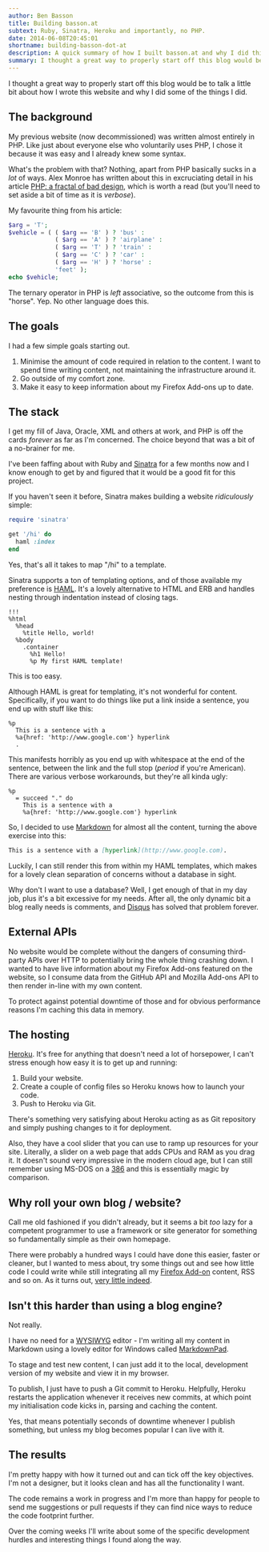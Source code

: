 ```yaml
---
author: Ben Basson
title: Building basson.at
subtext: Ruby, Sinatra, Heroku and importantly, no PHP.
date: 2014-06-08T20:45:01
shortname: building-basson-dot-at
description: A quick summary of how I built basson.at and why I did things the way I did.
summary: I thought a great way to properly start off this blog would be to talk a little bit about how I wrote this website and why I did some of the things I did.
---
```


I thought a great way to properly start off this blog would be to talk a little bit about how I wrote this website and why I did some of the things I did. 

The background
--------------

My previous website (now decommissioned) was written almost entirely in PHP. Like just about everyone else who voluntarily uses PHP, I chose it because it was easy and I already knew some syntax.

What's the problem with that? Nothing, apart from PHP basically sucks in a *lot* of ways. Alex Monroe has written about this in excruciating detail in his article [PHP: a fractal of bad design][1], which is worth a read (but you'll need to set aside a bit of time as it is *verbose*).

My favourite thing from his article:

~~~ php
$arg = 'T';
$vehicle = ( ( $arg == 'B' ) ? 'bus' :
             ( $arg == 'A' ) ? 'airplane' :
             ( $arg == 'T' ) ? 'train' :
             ( $arg == 'C' ) ? 'car' :
             ( $arg == 'H' ) ? 'horse' :
             'feet' );
echo $vehicle;
~~~

The ternary operator in PHP is *left* associative, so the outcome from this is "horse". Yep. No other language does this.

The goals
---------

I had a few simple goals starting out.

1. Minimise the amount of code required in relation to the content. I want to spend time writing content, not maintaining the infrastructure around it.
2. Go outside of my comfort zone.
3. Make it easy to keep information about my Firefox Add-ons up to date.

The stack
---------

I get my fill of Java, Oracle, XML and others at work, and PHP is off the cards *forever* as far as I'm concerned. The choice beyond that was a bit of a no-brainer for me. 

I've been faffing about with Ruby and [Sinatra][3] for a few months now and I know enough to get by and figured that it would be a good fit for this project. 

If you haven't seen it before, Sinatra makes building a website *ridiculously* simple:

~~~ ruby
require 'sinatra'

get '/hi' do
  haml :index
end
~~~

Yes, that's all it takes to map "/hi" to a template.

Sinatra supports a ton of templating options, and of those available my preference is [HAML][4]. It's a lovely alternative to HTML and ERB and handles nesting through indentation instead of closing tags.

~~~ haml
!!!
%html
  %head
    %title Hello, world!
  %body
    .container
      %h1 Hello!
      %p My first HAML template!
~~~

This is too easy.

Although HAML is great for templating, it's not wonderful for content. Specifically, if you want to do things like put a link inside a sentence, you end up with stuff like this:

~~~ haml
%p
  This is a sentence with a 
  %a{href: 'http://www.google.com'} hyperlink
  .
~~~

This manifests horribly as you end up with whitespace at the end of the sentence, between the link and the full stop (*period* if you're American). There are various verbose workarounds, but they're all kinda ugly:

~~~ haml
%p
  = succeed "." do  
    This is a sentence with a 
    %a{href: 'http://www.google.com'} hyperlink
~~~

So, I decided to use [Markdown][5] for almost all the content, turning the above exercise into this:

~~~ markdown
This is a sentence with a [hyperlink](http://www.google.com).
~~~

Luckily, I can still render this from within my HAML templates, which makes for a lovely clean separation of concerns without a database in sight.

Why don't I want to use a database? Well, I get enough of that in my day job, plus it's a bit excessive for my needs. After all, the only dynamic bit a blog really needs is comments, and [Disqus][6] has solved that problem forever.

External APIs
-------------

No website would be complete without the dangers of consuming third-party APIs over HTTP to potentially bring the whole thing crashing down. I wanted to have live information about my Firefox Add-ons featured on the website, so I consume data from the GitHub API and Mozilla Add-ons API to then render in-line with my own content.

To protect against potential downtime of those and for obvious performance reasons I'm caching this data in memory. 

The hosting
-----------

[Heroku][7]. It's free for anything that doesn't need a lot of horsepower, I can't stress enough how easy it is to get up and running:

1. Build your website.
2. Create a couple of config files so Heroku knows how to launch your code.
3. Push to Heroku via Git.

There's something very satisfying about Heroku acting as as Git repository and simply pushing changes to it for deployment. 

Also, they have a cool slider that you can use to ramp up resources for your site. Literally, a slider on a web page that adds CPUs and RAM as you drag it. It doesn't sound very impressive in the modern cloud age, but I can still remember using MS-DOS on a [386][8] and this is essentially magic by comparison.

Why roll your own blog / website?
---------------------------------

Call me old fashioned if you didn't already, but it seems a bit *too* lazy for a competent programmer to use a framework or site generator for something so fundamentally simple as their own homepage. 

There were probably a hundred ways I could have done this easier, faster or cleaner, but I wanted to mess about, try some things out and see how little code I could write while still integrating all my [Firefox Add-on][9] content, RSS and so on. As it turns out, [very little indeed][10].

Isn't this harder than using a blog engine?
-------------------------------------------

Not really.

I have no need for a [WYSIWYG][11] editor - I'm writing all my content in Markdown using a lovely editor for Windows called [MarkdownPad][12]. 

To stage and test new content, I can just add it to the local, development version of my website and view it in my browser.

To publish, I just have to push a Git commit to Heroku. Helpfully, Heroku restarts the application whenever it receives new commits, at which point my initialisation code kicks in, parsing and caching the content.

Yes, that means potentially seconds of downtime whenever I publish something, but unless my blog becomes popular I can live with it. 

The results
-----------

I'm pretty happy with how it turned out and can tick off the key objectives. I'm not a designer, but it looks clean and has all the functionality I want. 

The code remains a work in progress and I'm more than happy for people to send me suggestions or pull requests if they can find nice ways to reduce the code footprint further.

Over the coming weeks I'll write about some of the specific development hurdles and interesting things I found along the way.

[1]: http://me.veekun.com/blog/2012/04/09/php-a-fractal-of-bad-design/
[2]: http://en.wikipedia.org/wiki/Domain_parking 
[3]: http://www.sinatrarb.com/
[4]: http://haml.info/
[5]: http://daringfireball.net/projects/markdown/
[6]: http://disqus.com
[7]: http://heroku.com
[8]: http://en.wikipedia.org/wiki/Intel_80386
[9]: http://www.basson.at/firefox-addons
[10]: https://github.com/benbasson/basson-dot-at/
[11]: http://en.wikipedia.org/wiki/WYSIWYG
[12]: http://markdownpad.com/